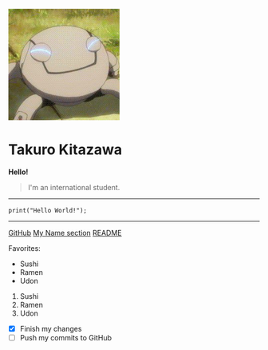 ![](/Pictures/MNhUkWCe_400x400.jpg)
# Takuro Kitazawa
**Hello!**
> I'm an international student.
***
    print("Hello World!");
***
[GitHub](https://github.com/audreyfishy)
[My Name section](#Takuro-Kitazawa)
[README](README.md)

Favorites:
- Sushi
- Ramen
- Udon

1. Sushi
2. Ramen
3. Udon

- [x] Finish my changes
- [ ] Push my commits to GitHub